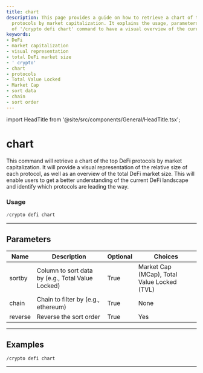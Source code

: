 ```yaml
---
title: chart
description: This page provides a guide on how to retrieve a chart of the top DeFi
  protocols by market capitalization. It explains the usage, parameters, and examples
  of '/crypto defi chart' command to have a visual overview of the current DeFi landscape.
keywords:
- DeFi
- market capitalization
- visual representation
- total DeFi market size
- ' crypto'
- chart
- protocols
- Total Value Locked
- Market Cap
- sort data
- chain
- sort order
---
```


import HeadTitle from '@site/src/components/General/HeadTitle.tsx';

<HeadTitle title="chart - Defi - Crypto - Discord - Reference | OpenBB Bot Docs" />

# chart

This command will retrieve a chart of the top DeFi protocols by market capitalization. It will provide a visual representation of the relative size of each protocol, as well as an overview of the total DeFi market size. This will enable users to get a better understanding of the current DeFi landscape and identify which protocols are leading the way.

### Usage

```python wordwrap
/crypto defi chart
```

---

## Parameters

| Name | Description | Optional | Choices |
| ---- | ----------- | -------- | ------- |
| sortby | Column to sort data by (e.g., Total Value Locked) | True | Market Cap (MCap), Total Value Locked (TVL) |
| chain | Chain to filter by (e.g., ethereum) | True | None |
| reverse | Reverse the sort order | True | Yes |


---

## Examples

```
/crypto defi chart
```
---
